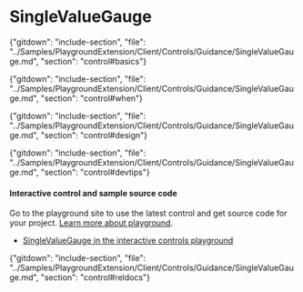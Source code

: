 ﻿# SingleValueGauge

{"gitdown": "include-section", "file": "../Samples/PlaygroundExtension/Client/Controls/Guidance/SingleValueGauge.md", "section": "control#basics"}

<!-- TODO get an IMAGE to embed here -->

<!-- TODO get an SAMPLE CODE to embed here -->

{"gitdown": "include-section", "file": "../Samples/PlaygroundExtension/Client/Controls/Guidance/SingleValueGauge.md", "section": "control#when"}

{"gitdown": "include-section", "file": "../Samples/PlaygroundExtension/Client/Controls/Guidance/SingleValueGauge.md", "section": "control#design"}

{"gitdown": "include-section", "file": "../Samples/PlaygroundExtension/Client/Controls/Guidance/SingleValueGauge.md", "section": "control#devtips"}

#### Interactive control and sample source code
Go to the playground site to use the latest control and get source code for your project.  [Learn more about playground](./top-extensions-controls-playground.md).

*  <a href="https://ms.portal.azure.com/?Microsoft_Azure_Playground=true#blade/Microsoft_Azure_Playground/ControlsIndexBlade/SingleValueGauge_create_Playground" target="_blank">SingleValueGauge in the interactive controls playground</a>

 


{"gitdown": "include-section", "file": "../Samples/PlaygroundExtension/Client/Controls/Guidance/SingleValueGauge.md", "section": "control#reldocs"}
